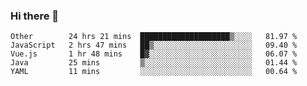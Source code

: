 ### Hi there 👋

<!--
**Hundeklemmen/Hundeklemmen** is a ✨ _special_ ✨ repository because its `README.md` (this file) appears on your GitHub profile.

Here are some ideas to get you started:

- 🔭 I’m currently working on ...
- 🌱 I’m currently learning ...
- 👯 I’m looking to collaborate on ...
- 🤔 I’m looking for help with ...
- 💬 Ask me about ...
- 📫 How to reach me: ...
- 😄 Pronouns: ...
- ⚡ Fun fact: ...
-->
<!--START_SECTION:waka-->
```text
Other        24 hrs 21 mins  ████████████████████▒░░░░   81.97 % 
JavaScript   2 hrs 47 mins   ██▒░░░░░░░░░░░░░░░░░░░░░░   09.40 % 
Vue.js       1 hr 48 mins    █▓░░░░░░░░░░░░░░░░░░░░░░░   06.07 % 
Java         25 mins         ▒░░░░░░░░░░░░░░░░░░░░░░░░   01.44 % 
YAML         11 mins         ░░░░░░░░░░░░░░░░░░░░░░░░░   00.64 % 
```
<!--END_SECTION:waka-->
